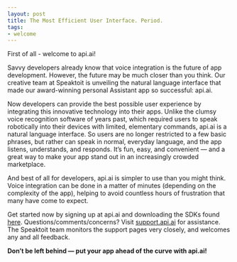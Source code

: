```yaml
---
layout: post
title: The Most Efficient User Interface. Period.
tags:
- welcome
---
```



First of all - welcome to api.ai!

Savvy developers already know that voice integration is the future of app development. However, the future may be much closer than you think. Our creative team at Speaktoit is unveiling the natural language interface that made our award-winning personal Assistant app so successful: api.ai.

Now developers can provide the best possible user experience by integrating this innovative technology into their apps. Unlike the clumsy voice recognition software of years past, which required users to speak robotically into their devices with limited, elementary commands, api.ai is a natural language interface. So users are no longer restricted to a few basic phrases, but rather can speak in normal, everyday language, and the app listens, understands, and responds. It’s fun, easy, and convenient — and a great way to make your app stand out in an increasingly crowded marketplace.

And best of all for developers, api.ai is simpler to use than you might think. Voice integration can be done in a matter of minutes (depending on the complexity of the app), helping to avoid countless hours of frustration that many have come to expect.

Get started now by signing up at api.ai and downloading the SDKs found [here](http://api.ai/downloads.html).  Questions/comments/concerns? Visit [support.api.ai](http://support.api.ai) for assistance. The Speaktoit team monitors the support pages very closely, and welcomes any and all feedback.

**Don’t be left behind — put your app ahead of the curve with api.ai!** 


